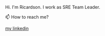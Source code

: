 Hi. I'm Ricardson. I work as SRE Team Leader.

📫 How to reach me?

[my linkedin](https://www.linkedin.com/in/ricardson/)

<!--
**r1williams/r1williams** is a ✨ _special_ ✨ repository because its `README.md` (this file) appears on your GitHub profile.



[![Visits Badge](https://badges.pufler.dev/visits/r1williams/r1williams)](https://badges.pufler.dev)
